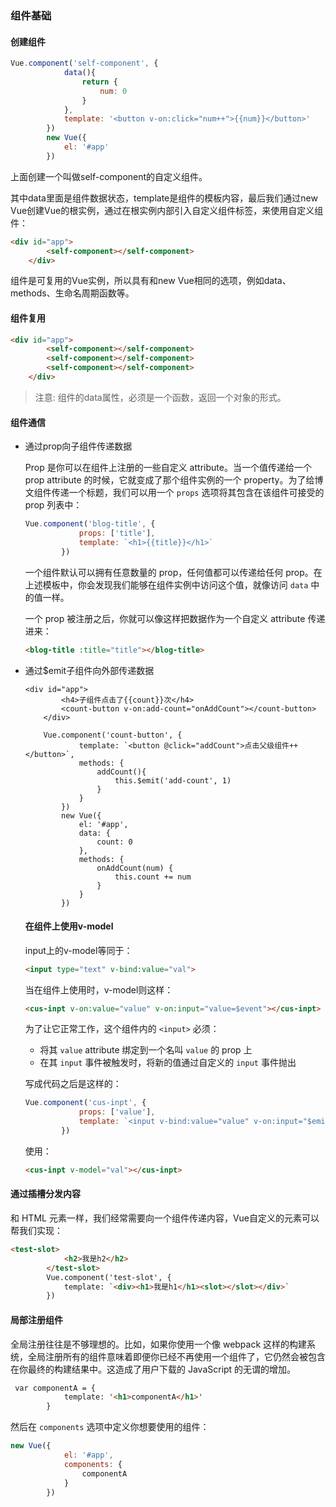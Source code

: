 ### 组件基础

#### 创建组件

```javascript
Vue.component('self-component', {
            data(){
                return {
                    num: 0
                }
            },
            template: '<button v-on:click="num++">{{num}}</button>'
        })
        new Vue({
            el: '#app'
        })
```

上面创建一个叫做self-component的自定义组件。

其中data里面是组件数据状态，template是组件的模板内容，最后我们通过new Vue创建Vue的根实例，通过在根实例内部引入自定义组件标签，来使用自定义组件：

```html
<div id="app">
        <self-component></self-component>
    </div>
```

组件是可复用的Vue实例，所以具有和new Vue相同的选项，例如data、methods、生命名周期函数等。

#### 组件复用

```html
<div id="app">
        <self-component></self-component>
        <self-component></self-component>
        <self-component></self-component>
    </div>
```

> 注意: 组件的data属性，必须是一个函数，返回一个对象的形式。



#### 组件通信

* 通过prop向子组件传递数据

  Prop 是你可以在组件上注册的一些自定义 attribute。当一个值传递给一个 prop attribute 的时候，它就变成了那个组件实例的一个 property。为了给博文组件传递一个标题，我们可以用一个 `props` 选项将其包含在该组件可接受的 prop 列表中：

  ```js
  Vue.component('blog-title', {
              props: ['title'],
              template: `<h1>{{title}}</h1>`
          })
  ```

  一个组件默认可以拥有任意数量的 prop，任何值都可以传递给任何 prop。在上述模板中，你会发现我们能够在组件实例中访问这个值，就像访问 `data` 中的值一样。

  一个 prop 被注册之后，你就可以像这样把数据作为一个自定义 attribute 传递进来：

  ```html
  <blog-title :title="title"></blog-title>
  ```

* 通过$emit子组件向外部传递数据

  ```
  <div id="app">
          <h4>子组件点击了{{count}}次</h4>
          <count-button v-on:add-count="onAddCount"></count-button>
      </div>
      
      Vue.component('count-button', {
              template: `<button @click="addCount">点击父级组件++</button>`,
              methods: {
                  addCount(){
                      this.$emit('add-count', 1)
                  }
              }
          })
          new Vue({
              el: '#app',
              data: {
                  count: 0
              },
              methods: {
                  onAddCount(num) {
                      this.count += num
                  }
              }
          })
  ```

  #### 在组件上使用v-model

  input上的v-model等同于：

  ```html
  <input type="text" v-bind:value="val">
  ```

  当在组件上使用时，v-model则这样：

  ```html
  <cus-inpt v-on:value="value" v-on:input="value=$event"></cus-inpt>
  ```

  为了让它正常工作，这个组件内的 `<input>` 必须：

  - 将其 `value` attribute 绑定到一个名叫 `value` 的 prop 上
  - 在其 `input` 事件被触发时，将新的值通过自定义的 `input` 事件抛出

  写成代码之后是这样的：

  ```javascript
  Vue.component('cus-inpt', {
              props: ['value'],
              template: `<input v-bind:value="value" v-on:input="$emit('input', $event.target.value)">`
          })
  ```

  使用：

  ```html
  <cus-inpt v-model="val"></cus-inpt>
  ```

  

#### 通过插槽分发内容

和 HTML 元素一样，我们经常需要向一个组件传递内容，Vue自定义的<slot>元素可以帮我们实现：

```html
<test-slot>
            <h2>我是h2</h2>
        </test-slot>
        Vue.component('test-slot', {
            template: `<div><h1>我是h1</h1><slot></slot></div>`
        })
```

#### 局部注册组件

全局注册往往是不够理想的。比如，如果你使用一个像 webpack 这样的构建系统，全局注册所有的组件意味着即便你已经不再使用一个组件了，它仍然会被包含在你最终的构建结果中。这造成了用户下载的 JavaScript 的无谓的增加。

```html
 var componentA = {
            template: '<h1>componentA</h1>'
        }
```

然后在 `components` 选项中定义你想要使用的组件：

```javascript
new Vue({
            el: '#app',
            components: {
                componentA
            }
        })
```

